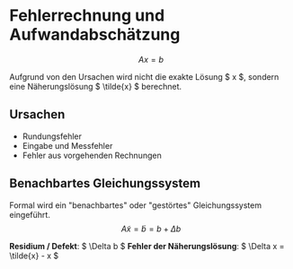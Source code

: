 # Fehlerrechnung und Aufwandabschätzung

$$
	Ax = b
$$

Aufgrund von den Ursachen wird nicht die exakte Lösung $ x $, sondern eine Näherungslösung $ \tilde{x} $ berechnet.

## Ursachen
- Rundungsfehler
- Eingabe und Messfehler
- Fehler aus vorgehenden Rechnungen

## Benachbartes Gleichungssystem
Formal wird ein "benachbartes" oder "gestörtes" Gleichungssystem eingeführt.
$$
A \tilde{x} = \tilde{b} = b+ \Delta b
$$

**Residium / Defekt**: $ \Delta b $
**Fehler der Näherungslösung**: $ \Delta x = \tilde{x} - x $